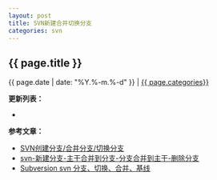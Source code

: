 ```yaml
---
layout: post
title: SVN新建合并切换分支
categories: svn
---
```


## {{ page.title }}

{{ page.date | date: "%Y.%-m.%-d" }} | <a href="/archive#{{ page.categories }}">{{ page.categories}}</a>



**更新列表：**

*



**参考文章：**

* [SVN创建分支/合并分支/切换分支][1]
* [svn-新建分支-主干合并到分支-分支合并到主干-删除分支][2]
* [Subversion svn 分支、切换、合并、基线][3]

[1]: http://www.cnblogs.com/andy2simple/p/5386256.html
[2]: https://blog.csdn.net/huangxiaominglipeng/article/details/52856964
[3]: https://blog.csdn.net/qq_15282563/article/details/52621463